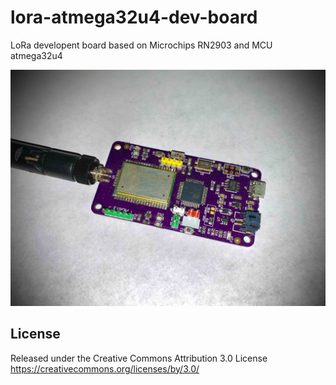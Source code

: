 # lora-atmega32u4-dev-board
 LoRa developent board based on Microchips RN2903 and MCU atmega32u4


![Board](/pictures/board.jpg)


## License

Released under the Creative Commons Attribution 3.0 License
https://creativecommons.org/licenses/by/3.0/

